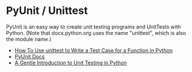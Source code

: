 # PyUnit / Unittest

PyUnit is an easy way to create unit testing programs and UnitTests with Python. (Note that docs.python.org uses the name "unittest", which is also the module name.)

- [How To Use unittest to Write a Test Case for a Function in Python](https://www.digitalocean.com/community/tutorials/how-to-use-unittest-to-write-a-test-case-for-a-function-in-python)
- [PyUnit Docs](https://wiki.python.org/moin/PyUnit%C2%A0)
- [A Gentle Introduction to Unit Testing in Python](https://machinelearningmastery.com/a-gentle-introduction-to-unit-testing-in-python/)
